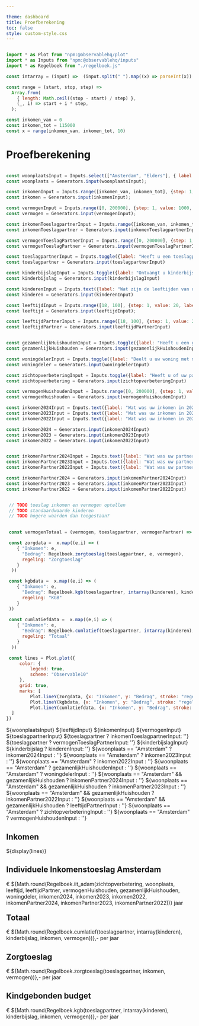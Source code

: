```yaml
---

theme: dashboard
title: Proefberekening
toc: false
style: custom-style.css
---
```



```js

import * as Plot from "npm:@observablehq/plot"
import * as Inputs from "npm:@observablehq/inputs"
import * as Regelboek from "./regelboek.js"

const intarray = (input) =>  (input.split(" ").map((x) => parseInt(x)).filter((x) => !Number.isNaN(x)))

const range = (start, stop, step) =>
  Array.from(
    { length: Math.ceil((stop - start) / step) },
    (_, i) => start + i * step,
  );

const inkomen_van = 0
const inkomen_tot = 115000
const x = range(inkomen_van, inkomen_tot, 10)

```

# Proefberekening

```js

const woonplaatsInput = Inputs.select(["Amsterdam", "Elders"], { label: "Wat is uw woonplaats?"})
const woonplaats = Generators.input(woonplaatsInput);

const inkomenInput = Inputs.range([inkomen_van, inkomen_tot], {step: 1, value: 2000, label: "Wat is uw inkomen?"})
const inkomen = Generators.input(inkomenInput);

const vermogenInput = Inputs.range([0, 200000], {step: 1, value: 1000, label: "Wat is uw vermogen?"})
const vermogen = Generators.input(vermogenInput);

const inkomenToeslagpartnerInput = Inputs.range([inkomen_van, inkomen_tot], {step: 1, value: 2000, label: "Wat is het inkomen van uw toeslagpartner?"})
const inkomenToeslagpartner = Generators.input(inkomenToeslagpartnerInput);

const vermogenToeslagPartnerInput = Inputs.range([0, 200000], {step: 1, value: 1000, label: "Wat is het vermogen van uw toeslagpartner?"})
const vermogenToeslagPartner = Generators.input(vermogenToeslagPartnerInput);

const toeslagpartnerInput = Inputs.toggle({label: "Heeft u een toeslagpartner?"})
const toeslagpartner = Generators.input(toeslagpartnerInput)

const kinderbijslagInput = Inputs.toggle({label: "Ontvangt u kinderbijslag?"})
const kinderbijslag = Generators.input(kinderbijslagInput)

const kinderenInput = Inputs.text({label: "Wat zijn de leeftijden van uw kinderen voor wie u kinderbijslag ontvangt?"})
const kinderen = Generators.input(kinderenInput)

const leeftijdInput = Inputs.range([18, 100], {step: 1, value: 20, label: "Wat is uw leeftijd?"})
const leeftijd = Generators.input(leeftijdInput);

const leeftijdPartnerInput = Inputs.range([18, 100], {step: 1, value: 20, label: "Wat is uw partner's leeftijd?"})
const leeftijdPartner = Generators.input(leeftijdPartnerInput)


const gezamenlijkHuishoudenInput = Inputs.toggle({label: "Heeft u een gezamenlijk huishouden?"})
const gezamenlijkHuishouden = Generators.input(gezamenlijkHuishoudenInput)

const woningdelerInput = Inputs.toggle({label: "Deelt u uw woning met mensen met wie u geen huishouden deelt?"})
const woningdeler = Generators.input(woningdelerInput)

const zichtopverbeteringInput = Inputs.toggle({label: "Heeft u of uw partner zicht op een inkomensverbetering?"})
const zichtopverbetering = Generators.input(zichtopverbeteringInput)

const vermogenHuishoudenInput = Inputs.range([0, 200000], {step: 1, value: 1000, label: "Wat is het vermogen van uw huishouden?"})
const vermogenHuishouden = Generators.input(vermogenHuishoudenInput)

const inkomen2024Input = Inputs.text({label: "Wat was uw inkomen in 2024?"})
const inkomen2023Input = Inputs.text({label: "Wat was uw inkomen in 2023?"})
const inkomen2022Input = Inputs.text({label: "Wat was uw inkomen in 2022?"})

const inkomen2024 = Generators.input(inkomen2024Input)
const inkomen2023 = Generators.input(inkomen2023Input)
const inkomen2022 = Generators.input(inkomen2022Input)


const inkomenPartner2024Input = Inputs.text({label: "Wat was uw partners inkomen in 2024?"})
const inkomenPartner2023Input = Inputs.text({label: "Wat was uw partners inkomen in 2023?"})
const inkomenPartner2022Input = Inputs.text({label: "Wat was uw partners inkomen in 2022?"})

const inkomenPartner2024 = Generators.input(inkomenPartner2024Input)
const inkomenPartner2023 = Generators.input(inkomenPartner2023Input)
const inkomenPartner2022 = Generators.input(inkomenPartner2022Input)
```

```js

 // TODO toeslag inkomen en vermogen optellen
 // TODO standaardwaarde kinderen
 // TODO hogere waarden dan toegestaan?

 
 const vermogenTotaal = (vermogen, toeslagpartner, vermogenPartner) => vermogen + (toeslagpartner ? vermogenPartner : 0)

 const zorgdata =  x.map((e,i) => (
    { "Inkomen": e,
      "Bedrag": Regelboek.zorgtoeslag(toeslagpartner, e, vermogen),
	  regeling: "Zorgtoeslag"
    }
  ))

 const kgbdata =  x.map((e,i) => (
    { "Inkomen": e,
      "Bedrag": Regelboek.kgb(toeslagpartner, intarray(kinderen), kinderbijslag, e, vermogen),
	  regeling: "KGB"
    }
 ))
 
 const cumlatiefdata =  x.map((e,i) => (
    { "Inkomen": e,
      "Bedrag": Regelboek.cumlatief(toeslagpartner, intarray(kinderen), kinderbijslag, e, vermogen),
	  regeling: "Totaal"
    }
  ))

 const lines = Plot.plot({
	 color: {
		 legend: true,
		 scheme: "Observable10"
	 },
	 grid: true,
	 marks: [
		 Plot.lineY(zorgdata, {x: "Inkomen", y: "Bedrag", stroke: "regeling", strokeWidth: 4, strokeOpacity:0.8}),
		 Plot.lineY(kgbdata, {x: "Inkomen", y: "Bedrag", stroke: "regeling", strokeWidth: 4, strokeOpacity:0.8}),
		 Plot.lineY(cumlatiefdata, {x: "Inkomen", y: "Bedrag", stroke: "regeling", strokeWidth: 4, strokeOpacity:0.8})
  ]
})

```

<div class="grid grid-cols-2" style="grid-auto-rows: auto;">

  <div class="card">
      ${woonplaatsInput}
	  ${leeftijdInput}
      ${inkomenInput}
      ${vermogenInput}
      ${toeslagpartnerInput}
      ${toeslagpartner ? inkomenToeslagpartnerInput: ''}
      ${toeslagpartner ? vermogenToeslagPartnerInput: ''}
      ${kinderbijslagInput}
      ${kinderbijslag ? kinderenInput: ''}
	  ${woonplaats == "Amsterdam" ? inkomen2024Input : ''}
	  ${woonplaats == "Amsterdam" ? inkomen2023Input : ''}
	  ${woonplaats == "Amsterdam" ? inkomen2022Input : ''}
	  ${woonplaats == "Amsterdam" ? gezamenlijkHuishoudenInput : ''}
	  ${woonplaats == "Amsterdam" ? woningdelerInput : ''}
      ${woonplaats == "Amsterdam" && gezamenlijkHuishouden ? inkomenPartner2024Input : ''}
	  ${woonplaats == "Amsterdam" && gezamenlijkHuishouden ? inkomenPartner2023Input : ''}
	  ${woonplaats == "Amsterdam" && gezamenlijkHuishouden ? inkomenPartner2022Input : ''}
	  ${woonplaats == "Amsterdam" && gezamenlijkHuishouden ? leeftijdPartnerInput : ''}
	  ${woonplaats == "Amsterdam" ? zichtopverbeteringInput : ''}
	  ${woonplaats == "Amsterdam" ? vermogenHuishoudenInput : ''}
  </div>

  <div class="card">
    <h2>Inkomen</h2>
    ${display(lines)}
  </div>


  <div class="card grid-colspan-1" style="max-height: 100px;">
    <h2>Individuele Inkomenstoeslag Amsterdam</h2>
    <span class="big">€ ${Math.round(Regelboek.iit_adam(zichtopverbetering, woonplaats, leeftijd, leeftijdPartner, vermogenHuishouden, gezamenlijkHuishouden, woningdeler, inkomen2024, inkomen2023, inkomen2022, inkomenPartner2024, inkomenPartner2023, inkomenPartner2022))} jaar</span>
  </div>

    
  <div class="card grid-colspan-1"  style="max-height: 100px;">
    <h2>Totaal</h2>
	<span class="big">€ ${Math.round(Regelboek.cumlatief(toeslagpartner, intarray(kinderen), kinderbijslag, inkomen, vermogen))},- per jaar</span>
  </div>


  <div class="card grid-colspan-1" style="max-height: 100px;">
    <h2>Zorgtoeslag</h2>
    <span class="big">€ ${Math.round(Regelboek.zorgtoeslag(toeslagpartner, inkomen, vermogen))},- per jaar</span>
  </div>

  <div class="card grid-colspan-1" style="max-height: 100px;">
    <h2>Kindgebonden budget</h2>
    <span class="big">€ ${Math.round(Regelboek.kgb(toeslagpartner, intarray(kinderen), kinderbijslag, inkomen, vermogen))},- per jaar</span>
  </div>

</div>
